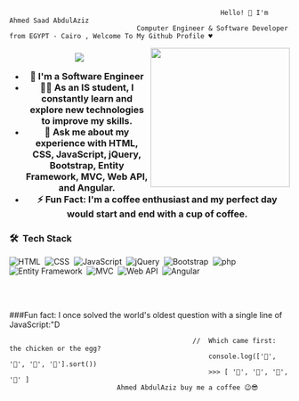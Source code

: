                                                          Hello! 👋 I'm Ahmed Saad AbdulAziz
                                    Computer Engineer & Software Developer from EGYPT - Cairo , Welcome To My Github Profile ♥
<img width="250" align="right" src="https://c.tenor.com/_DOBjnGspYAAAAAM/code-coding.gif">

<h3 align="center">
	

<!-- Typing SVG by DenverCoder1 - https://github.com/DenverCoder1/readme-typing-svg -->
<p align="center">
  <a href="https://github.com/DenverCoder1/readme-typing-svg"><img src="https://readme-typing-svg.herokuapp.com/?lines=Full-stack%20web%20developer;Always%20learning%20new%20technologies&font=Fira%20Code&center=true&width=440&height=45&color=f75c7e&vCenter=true&size=22"></a>
</p> 

- 🏢 I'm a Software Engineer 
- 👨‍💻 As an IS student, I constantly learn and explore new technologies to improve my skills.
- 💬 Ask me about my experience with HTML, CSS, JavaScript, jQuery, Bootstrap, Entity Framework, MVC, Web API, and Angular.
- ⚡ Fun Fact: I'm a coffee enthusiast and my perfect day would start and end with a cup of coffee.

### 🛠 &nbsp;Tech Stack
![HTML](https://img.shields.io/badge/-HTML-05122A?style=flat&logo=HTML5)&nbsp;
![CSS](https://img.shields.io/badge/-CSS-05122A?style=flat&logo=CSS3&logoColor=1572B6)&nbsp;
![JavaScript](https://img.shields.io/badge/-JavaScript-05122A?style=flat&logo=javascript)&nbsp;
![jQuery](https://img.shields.io/badge/-jQuery-05122A?style=flat&logo=jquery)&nbsp;
![Bootstrap](https://img.shields.io/badge/-Bootstrap-05122A?style=flat&logo=bootstrap)&nbsp;
![php](https://img.shields.io/badge/-C%23-05122A?style=flat&logo=c-sharp)&nbsp;
![Entity Framework](https://img.shields.io/badge/-Entity%20Framework-05122A?style=flat)&nbsp;
![MVC](https://img.shields.io/badge/-MVC-05122A?style=flat&logo=ASP.NET)&nbsp;
![Web API](https://img.shields.io/badge/-Web%20API-05122A?style=flat)&nbsp;
![Angular](https://img.shields.io/badge/-Angular-05122A?style=flat&logo=angular)&nbsp;


<br/><br/>
	
###Fun fact: I once solved the world's oldest question with a single line of JavaScript:"D

                                                  //  Which came first: the chicken or the egg?
                                                      console.log(['🥚', '🐣', '🐥', '🐔'].sort())
                                                      >>> [ '🐔', '🐣', '🐥', '🥚' ]
						       Ahmed AbdulAziz buy me a coffee 😉😎


